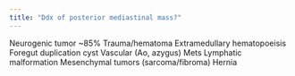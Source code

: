 ```yaml
---
title: "Ddx of posterior mediastinal mass?"
---
```

Neurogenic tumor ~85%
Trauma/hematoma
Extramedullary hematopoeisis
Foregut duplication cyst
Vascular (Ao, azygus)
Mets
Lymphatic malformation
Mesenchymal tumors (sarcoma/fibroma)
Hernia


